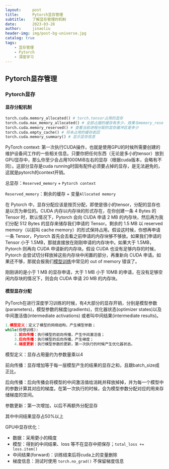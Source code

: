 ```yaml
---
layout:     post
title:      Pytorch显存管理
subtitle:   了解显存管理的机制
date:       2023-03-28
author:     jinaoliu
header-img: img/post-bg-universe.jpg
catalog: true
tags:
    - 显存管理
    - Pytorch
    - 深度学习
---
```


## Pytorch显存管理

### Pytorch显存

#### 显存分配机制

```python
torch.cuda.memory_allocated() # torch.tensor占用的显存
torch.cuda.max_memory_allocated() # 全部占据的缓存有多少，效果与memory_reserved一样
torch.cuda.memory_reserved() # 查看当前进程分配的显存缓冲区是多少
torch.cuda.empty_cache() # 将未占用的缓存收回
torch.cuda.memory_summary() # 显示显存信息
```

PyTorch context: 第一次执行CUDA操作，也就是使用GPU的时候所需要创建的维护设备间工作的一些相关信息。只要你把任何东西（无论是多小的tensor）放到GPU显存中，那么你至少会占用1000MiB左右的显存（根据cuda版本，会略有不同）。这部分显存是cuda running时固有配件必须要占掉的显存，是无法避免的，这就是pytorch的context开销。

总显存：`Reserved_memory` + `Pytorch context`

`Reserved_memory`：剩余的缓存 + 变量`Allocated memory`

在 Pytorch 中，显存分配应该是按页分配，即使是很小的tensor，分配的显存也是以页为单位的。CUDA 内存以内存块的形式存在，在你创建一条 4 Bytes 的 Tensor 时，默认情况下，Pytorch 会向 CUDA 申请 2 MB 的内存块，然后再为我们分配 512 Bytes 的显存来储存我们申请的 Tensor。剩余的 1.5 MB 以 reserved memory（以前叫 cache memory）的形式保持占用。假设这时候，你想再申请一条 Tensor，Pytorch 首先会去看之前申请的内存块够不够放。如果我们申请的 Tensor 小于 1.5MB，那就直接放在刚刚申请的内存块中。如果大于 1.5MB，Pytorch 则再向 CUDA 申请新的内存块。假设 CUDA 也没有足够内存的时候，Pytorch 会尝试切分释放掉这些内存块中闲置的部分，再重新向 CUDA 申请。如果还不够，那就会报我们[模型训练](https://www.zhihu.com/search?q=模型训练&search_source=Entity&hybrid_search_source=Entity&hybrid_search_extra={"sourceType"%3A"answer"%2C"sourceId"%3A2796051468})中常见的 out of memory 错误了。

刚刚讲的是小于 1 MB 的显存申请，大于 1 MB 小于 10MB 的申请，在没有足够空闲内存块的情况下，则会向 CUDA 申请 20 MB 的内存块。

#### 模型显存分配

PyTorch在进行深度学习训练的时候，有4大部分的显存开销，分别是模型参数(parameters)，模型参数的梯度(gradients)，优化器状态(optimizer states)以及中间激活值(intermediate activations) 或者叫中间结果(intermediate results)。

```python
1.模型定义：定义了模型的网络结构，产生模型参数； 
while(你想训练):    
	2.前向传播：执行模型的前向传播，产生中间激活值；    
	3.后向传播：执行模型的后向传播，产生梯度；    
	4.梯度更新：执行模型参数的更新，第一次执行的时候产生优化器状态。
```

模型定义：显存占用量约为参数量乘以4

前向传播：显存增加等于每一层模型产生的结果的显存之和，且跟batch_size成正比。

后向传播：后向传播会将模型的中间激活值给消耗并释放掉掉，并为每一个模型中的参数计算其对应的梯度。在第一次执行的时候，会为模型参数分配对应的用来存储梯度的空间。

参数更新：第一次增加，以后不再额外分配显存

其中中间结果显存占50%以上

GPU中显存优化：

- 数据：采用更小的精度
- 模型：得到的中间结果、loss 等不在显存中把保存；`total_loss += loss.item()`
- 中间结果(forward)：训练结束后将cuda上的变量删除
- 梯度信息：测试时使用 `torch.no_grad()` 不保留梯度信息


